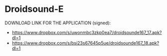 Droidsound-E 
============

DOWNLOAD LINK FOR THE APPLICATION (signed):
* https://www.dropbox.com/s/uwonmbc3zkp0ea7/droidsounde167_17.apk?dl=1
* https://www.dropbox.com/s/bsi23s67645p5ue/droidsounde167_18.apk?dl=1
